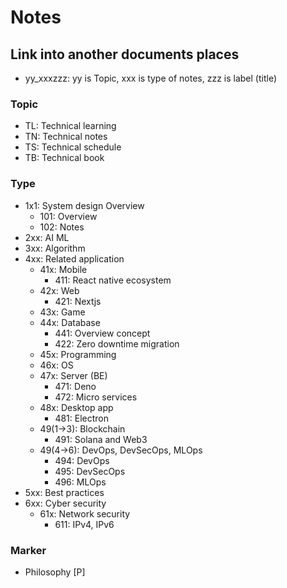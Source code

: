 # Notes

## Link into another documents places
- yy_xxxzzz: yy is Topic, xxx is type of notes, zzz is label (title)

### Topic

- TL: Technical learning
- TN: Technical notes
- TS: Technical schedule
- TB: Technical book

### Type

- 1x1: System design Overview
    - 101: Overview
    - 102: Notes
- 2xx: AI ML 
- 3xx: Algorithm
- 4xx: Related application
    - 41x: Mobile
        - 411: React native ecosystem
    - 42x: Web
        - 421: Nextjs
    - 43x: Game
    - 44x: Database
        - 441: Overview concept
        - 422: Zero downtime migration
    - 45x: Programming
    - 46x: OS
    - 47x: Server (BE)
        - 471: Deno
        - 472: Micro services
    - 48x: Desktop app
        - 481: Electron
    - 49(1->3): Blockchain
        - 491: Solana and Web3
    - 49(4->6): DevOps, DevSecOps, MLOps
        - 494: DevOps
        - 495: DevSecOps
        - 496: MLOps
- 5xx: Best practices
- 6xx: Cyber security
    - 61x: Network security
        - 611: IPv4, IPv6

### Marker

- Philosophy [P]
